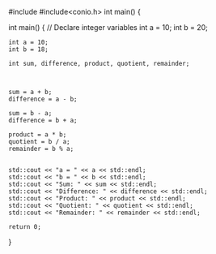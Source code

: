 #include <iostream>
#include<conio.h>
int main() 
{


int main() {
    // Declare integer variables
    int a = 10;
    int b = 20;

    int a = 10;
    int b = 18;

    int sum, difference, product, quotient, remainder;


  
    sum = a + b;
    difference = a - b;
  
    sum = b - a;
    difference = b + a;

    product = a * b;
    quotient = b / a;
    remainder = b % a;

  
    std::cout << "a = " << a << std::endl;
    std::cout << "b = " << b << std::endl;
    std::cout << "Sum: " << sum << std::endl;
    std::cout << "Difference: " << difference << std::endl;
    std::cout << "Product: " << product << std::endl;
    std::cout << "Quotient: " << quotient << std::endl;
    std::cout << "Remainder: " << remainder << std::endl;

    return 0;
}
